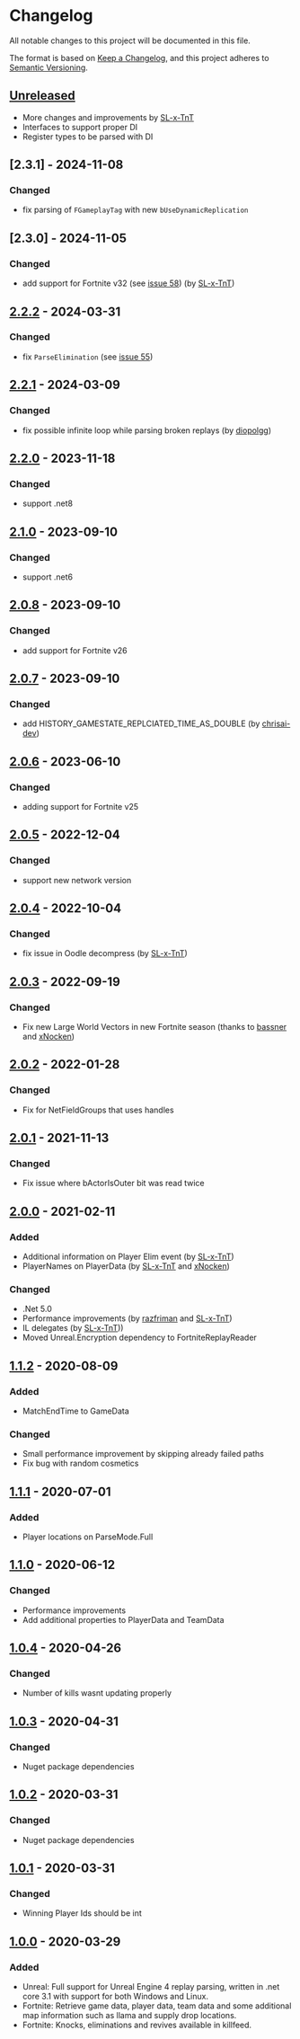 # Changelog
All notable changes to this project will be documented in this file.

The format is based on [Keep a Changelog](https://keepachangelog.com/en/1.0.0/),
and this project adheres to [Semantic Versioning](https://semver.org/spec/v2.0.0.html).

## [Unreleased]
- More changes and improvements by [SL-x-TnT](https://github.com/SL-x-TnT)
- Interfaces to support proper DI
- Register types to be parsed with DI

## [2.3.1] - 2024-11-08
### Changed
- fix parsing of `FGameplayTag` with new `bUseDynamicReplication`

## [2.3.0] - 2024-11-05
### Changed
- add support for Fortnite v32 (see [issue 58](https://github.com/Shiqan/FortniteReplayDecompressor/issues/58)) (by [SL-x-TnT](https://github.com/SL-x-TnT))

## [2.2.2] - 2024-03-31
### Changed
- fix `ParseElimination` (see [issue 55](https://github.com/Shiqan/FortniteReplayDecompressor/issues/55))

## [2.2.1] - 2024-03-09
### Changed
- fix possible infinite loop while parsing broken replays (by [diopolgg](https://github.com/diopolgg))

## [2.2.0] - 2023-11-18
### Changed
- support .net8

## [2.1.0] - 2023-09-10
### Changed
- support .net6

## [2.0.8] - 2023-09-10
### Changed
- add support for Fortnite v26

## [2.0.7] - 2023-09-10
### Changed
- add HISTORY_GAMESTATE_REPLCIATED_TIME_AS_DOUBLE (by [chrisai-dev](https://github.com/chrisai-dev))

## [2.0.6] - 2023-06-10
### Changed
- adding support for Fortnite v25

## [2.0.5] - 2022-12-04
### Changed
- support new network version

## [2.0.4] - 2022-10-04
### Changed
- fix issue in Oodle decompress (by [SL-x-TnT](https://github.com/SL-x-TnT))

## [2.0.3] - 2022-09-19
### Changed
- Fix new Large World Vectors in new Fortnite season (thanks to [bassner](https://github.com/bassner/) and [xNocken](https://github.com/xNocken/))

## [2.0.2] - 2022-01-28
### Changed
- Fix for NetFieldGroups that uses handles

## [2.0.1] - 2021-11-13
### Changed
- Fix issue where bActorIsOuter bit was read twice

## [2.0.0] - 2021-02-11
### Added
- Additional information on Player Elim event (by [SL-x-TnT](https://github.com/SL-x-TnT))
- PlayerNames on PlayerData (by [SL-x-TnT](https://github.com/SL-x-TnT) and [xNocken](https://github.com/xNocken/))

### Changed
- .Net 5.0
- Performance improvements (by [razfriman](https://github.com/razfriman/) and [SL-x-TnT](https://github.com/SL-x-TnT))
- IL delegates (by [SL-x-TnT](https://github.com/SL-x-TnT)))
- Moved Unreal.Encryption dependency to FortniteReplayReader

## [1.1.2] - 2020-08-09
### Added
- MatchEndTime to GameData

### Changed
- Small performance improvement by skipping already failed paths
- Fix bug with random cosmetics


## [1.1.1] - 2020-07-01
### Added
- Player locations on ParseMode.Full

## [1.1.0] - 2020-06-12
### Changed
- Performance improvements
- Add additional properties to PlayerData and TeamData

## [1.0.4] - 2020-04-26
### Changed
- Number of kills wasnt updating properly

## [1.0.3] - 2020-04-31
### Changed
- Nuget package dependencies

## [1.0.2] - 2020-03-31
### Changed
- Nuget package dependencies

## [1.0.1] - 2020-03-31
### Changed
- Winning Player Ids should be int

## [1.0.0] - 2020-03-29
### Added
- Unreal: Full support for Unreal Engine 4 replay parsing, written in .net core 3.1 with support for both Windows and Linux.
- Fortnite: Retrieve game data, player data, team data and some additional map information such as llama and supply drop locations.
- Fortnite: Knocks, eliminations and revives available in killfeed.


[Unreleased]: https://github.com/Shiqan/FortniteReplayDecompressor/branches
[1.0.0]: https://github.com/Shiqan/FortniteReplayDecompressor/releases/tag/1.0.0
[1.0.1]: https://github.com/Shiqan/FortniteReplayDecompressor/releases/tag/1.0.1
[1.0.2]: https://github.com/Shiqan/FortniteReplayDecompressor/releases/tag/1.0.2
[1.0.3]: https://github.com/Shiqan/FortniteReplayDecompressor/releases/tag/1.0.3
[1.0.4]: https://github.com/Shiqan/FortniteReplayDecompressor/releases/tag/1.0.4
[1.1.0]: https://github.com/Shiqan/FortniteReplayDecompressor/releases/tag/1.1.0
[1.1.1]: https://github.com/Shiqan/FortniteReplayDecompressor/releases/tag/1.1.1
[1.1.2]: https://github.com/Shiqan/FortniteReplayDecompressor/releases/tag/1.1.2
[2.0.0]: https://github.com/Shiqan/FortniteReplayDecompressor/releases/tag/2.0.0
[2.0.1]: https://github.com/Shiqan/FortniteReplayDecompressor/releases/tag/2.0.1
[2.0.2]: https://github.com/Shiqan/FortniteReplayDecompressor/releases/tag/2.0.2
[2.0.3]: https://github.com/Shiqan/FortniteReplayDecompressor/releases/tag/2.0.3
[2.0.4]: https://github.com/Shiqan/FortniteReplayDecompressor/releases/tag/2.0.4
[2.0.5]: https://github.com/Shiqan/FortniteReplayDecompressor/releases/tag/2.0.5
[2.0.6]: https://github.com/Shiqan/FortniteReplayDecompressor/releases/tag/2.0.6
[2.0.7]: https://github.com/Shiqan/FortniteReplayDecompressor/releases/tag/2.0.7
[2.0.8]: https://github.com/Shiqan/FortniteReplayDecompressor/releases/tag/2.0.8
[2.1.0]: https://github.com/Shiqan/FortniteReplayDecompressor/releases/tag/2.1.0
[2.2.0]: https://github.com/Shiqan/FortniteReplayDecompressor/releases/tag/2.2.0
[2.2.1]: https://github.com/Shiqan/FortniteReplayDecompressor/releases/tag/2.2.1
[2.2.2]: https://github.com/Shiqan/FortniteReplayDecompressor/releases/tag/2.2.2
